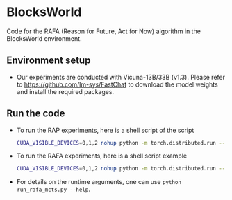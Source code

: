 # BlocksWorld

Code for the RAFA (Reason for Future, Act for Now) algorithm in the BlocksWorld environment.

## Environment setup

- Our experiments are conducted with Vicuna-13B/33B (v1.3). Please refer to https://github.com/lm-sys/FastChat to download the model weights and install the required packages.


## Run the code

- To run the RAP experiments, here is a shell script of the script
    ```bash
    CUDA_VISIBLE_DEVICES=0,1,2 nohup python -m torch.distributed.run --master_port 1034 --nproc_per_node 1 run_mcts.py --task mcts --model_name Vicuna --verbose False --data data/blocksworld/step_6.json --max_depth 6 --name m6ct_roll60 --rollouts 60 --model_path lmsys/vicuna-33b-v1.3 --num_gpus 3
    ```

- To run the RAFA experiments, here is a shell script example
    ```bash
    CUDA_VISIBLE_DEVICES=0,1,2 nohup python -m torch.distributed.run --master_port 36977 --nproc_per_node 1 run_rafa_mcts.py --model_name Vicuna --verbose False --data data/blocksworld/step_6.json --max_depth 6 --name rafm_step6_33b_try60 --rollouts 60 --model_path lmsys/vicuna-33b-v1.3 --num_gpus 3
    ```

- For details on the runtime arguments, one can use `python run_rafa_mcts.py --help`.
